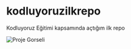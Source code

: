 # kodluyoruzilkrepo
Kodluyoruz Eğitimi kapsamında açtığım ilk repo

![Proje Gorseli](https://www.photobox.co.uk/my/photo?album_id=6572374601&photo_id=504801398631)